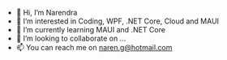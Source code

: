 - 👋 Hi, I’m Narendra
- 👀 I’m interested in Coding, WPF, .NET Core, Cloud and MAUI
- 🌱 I’m currently learning MAUI and .NET Core
- 💞️ I’m looking to collaborate on ...
- 📫 You can reach me on naren.g@hotmail.com

<!---
narendragoudelli/narendragoudelli is a ✨ special ✨ repository because its `README.md` (this file) appears on your GitHub profile.
You can click the Preview link to take a look at your changes.
--->
